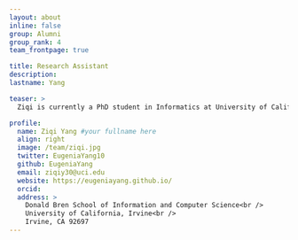 ```yaml
---
layout: about
inline: false
group: Alumni
group_rank: 4
team_frontpage: true

title: Research Assistant
description:
lastname: Yang

teaser: >
  Ziqi is currently a PhD student in Informatics at University of California, Irvine. My research interests lies at the intersection of human-computer interaction and personal health informatics.

profile:
  name: Ziqi Yang #your fullname here
  align: right
  image: /team/ziqi.jpg
  twitter: EugeniaYang10
  github: EugeniaYang
  email: ziqiy30@uci.edu
  website: https://eugeniayang.github.io/
  orcid:
  address: >
    Donald Bren School of Information and Computer Science<br />
    University of California, Irvine<br />
    Irvine, CA 92697
---
```

